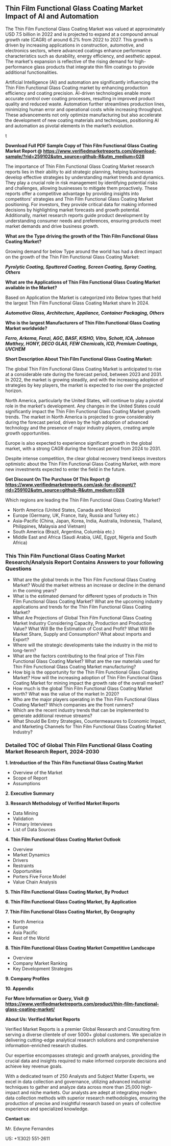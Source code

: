 <h2>Thin Film Functional Glass Coating Market Impact of AI and Automation</h2><p>The Thin Film Functional Glass Coating Market was valued at approximately USD 7.5 billion in 2022 and is projected to expand at a compound annual growth rate (CAGR) of around 6.2% from 2022 to 2027. This growth is driven by increasing applications in construction, automotive, and electronics sectors, where advanced coatings enhance performance characteristics such as durability, energy efficiency, and aesthetic appeal. The market's expansion is reflective of the rising demand for high-performance glass products that integrate thin film coatings to provide additional functionalities.</p><p>Artificial Intelligence (AI) and automation are significantly influencing the Thin Film Functional Glass Coating market by enhancing production efficiency and coating precision. AI-driven technologies enable more accurate control over coating processes, resulting in improved product quality and reduced waste. Automation further streamlines production lines, minimizing human error and operational costs while increasing throughput. These advancements not only optimize manufacturing but also accelerate the development of new coating materials and techniques, positioning AI and automation as pivotal elements in the market’s evolution.</p>t</p><p id="" class=""><strong>Download Full PDF Sample Copy of Thin Film Functional Glass Coating Market Report @ <a href="https://www.verifiedmarketreports.com/download-sample/?rid=259102&utm_source=github-R&utm_medium=028" target="_blank">https://www.verifiedmarketreports.com/download-sample/?rid=259102&utm_source=github-R&utm_medium=028</a></strong></p><p>The importance of&nbsp;Thin Film Functional Glass Coating Market research reports lies in their ability to aid strategic planning, helping businesses develop effective strategies by understanding market trends and dynamics. They play a crucial role in risk management by identifying potential risks and challenges, allowing businesses to mitigate them proactively. These reports offer a competitive advantage by providing insights into competitors' strategies and Thin Film Functional Glass Coating Market positioning. For investors, they provide critical data for making informed decisions by highlighting market forecasts and growth potential. Additionally, market research reports guide product development by understanding consumer needs and preferences, ensuring products meet market demands and drive business growth.</p><p><strong>What are the&nbsp;Type driving the growth of the Thin Film Functional Glass Coating Market?</strong></p><p id="" class="">Growing demand for below Type around the world has had a direct impact on the growth of the Thin Film Functional Glass Coating Market:</p><em><strong>Pyrolytic Coating, Sputtered Coating, Screen Coating, Spray Coating, Others</strong></em></p><strong>What are the&nbsp;Applications&nbsp;of Thin Film Functional Glass Coating Market available in the Market?</strong></p><p id="" class="">Based on Application the Market is categorized into Below types that held the largest Thin Film Functional Glass Coating Market share In 2024.</p><em><strong>Automotive Glass, Architecture, Appliance, Container Packaging, Others</strong></em></p><strong>Who is the largest Manufacturers of Thin Film Functional Glass Coating Market worldwide?</strong></p><p><em><strong>Ferro, Arkema, Fenzi, AGC, BASF, KISHO, Vitro, Schott, ICA, Johnson Matthey, HONY, DECO GLAS, FEW Chemicals, ICD, Premium Coatings, UVCHEM</strong></em></p><p id="" class=""><strong>Short Description About Thin Film Functional Glass Coating Market:</strong></p><p>The global Thin Film Functional Glass Coating Market is anticipated to rise at a considerable rate during the forecast period, between 2023 and 2031. In 2022, the market is growing steadily, and with the increasing adoption of strategies by key players, the market is expected to rise over the projected horizon.</p><p>North America, particularly the United States, will continue to play a pivotal role in the market's development. Any changes in the United States could significantly impact the Thin Film Functional Glass Coating Market growth trends. The market in North America is projected to grow considerably during the forecast period, driven by the high adoption of advanced technology and the presence of major industry players, creating ample growth opportunities.</p><p>Europe is also expected to experience significant growth in the global market, with a strong CAGR during the forecast period from 2024 to 2031.</p><p>Despite intense competition, the clear global recovery trend keeps investors optimistic about the Thin Film Functional Glass Coating Market, with more new investments expected to enter the field in the future.</p><p id="" class=""><strong>Get Discount On The Purchase Of This Report @ <a href="https://www.verifiedmarketreports.com/ask-for-discount/?rid=259102&utm_source=github-R&utm_medium=028" target="_blank">https://www.verifiedmarketreports.com/ask-for-discount/?rid=259102&utm_source=github-R&utm_medium=028</a></strong></p>Which regions are leading the Thin Film Functional Glass Coating Market?</p><ul><li>North America (United States, Canada and Mexico)</li><li>Europe (Germany, UK, France, Italy, Russia and Turkey etc.)</li><li>Asia-Pacific (China, Japan, Korea, India, Australia, Indonesia, Thailand, Philippines, Malaysia and Vietnam)</li><li>South America (Brazil, Argentina, Columbia etc.)</li><li>Middle East and Africa (Saudi Arabia, UAE, Egypt, Nigeria and South Africa)</li></ul><h3 id="" class="">This Thin Film Functional Glass Coating Market Research/Analysis Report Contains Answers to your following Questions</h3><ul><li>What are the global trends in the Thin Film Functional Glass Coating Market? Would the market witness an increase or decline in the demand in the coming years?</li><li>What is the estimated demand for different types of products in Thin Film Functional Glass Coating Market? What are the upcoming industry applications and trends for the Thin Film Functional Glass Coating Market?</li><li>What Are Projections of Global Thin Film Functional Glass Coating Market Industry Considering Capacity, Production and Production Value? What Will Be the Estimation of Cost and Profit? What Will Be Market Share, Supply and Consumption? What about imports and Export?</li><li>Where will the strategic developments take the industry in the mid to long-term?</li><li>What are the factors contributing to the final price of Thin Film Functional Glass Coating Market? What are the raw materials used for Thin Film Functional Glass Coating Market manufacturing?</li><li>How big is the opportunity for the Thin Film Functional Glass Coating Market? How will the increasing adoption of Thin Film Functional Glass Coating Market for mining impact the growth rate of the overall market?</li><li>How much is the global Thin Film Functional Glass Coating Market worth? What was the value of the market In 2020?</li><li>Who are the major players operating in the Thin Film Functional Glass Coating Market? Which companies are the front runners?</li><li>Which are the recent industry trends that can be implemented to generate additional revenue streams?</li><li>What Should Be Entry Strategies, Countermeasures to Economic Impact, and Marketing Channels for Thin Film Functional Glass Coating Market Industry?</li></ul><h3 id="" class="">Detailed TOC of Global Thin Film Functional Glass Coating Market Research Report, 2024-2030</h3><p id="" class=""><strong>1. Introduction of the Thin Film Functional Glass Coating Market</strong></p><ul><li>Overview of the Market</li><li>Scope of Report</li><li>Assumptions</li></ul><p id="" class=""><strong>2. Executive Summary</strong></p><p id="" class=""><strong>3. Research Methodology of Verified Market Reports</strong></p><ul><li>Data Mining</li><li>Validation</li><li>Primary Interviews</li><li>List of Data Sources</li></ul><p id="" class=""><strong>4. Thin Film Functional Glass Coating Market Outlook</strong></p><ul><li>Overview</li><li>Market Dynamics</li><li>Drivers</li><li>Restraints</li><li>Opportunities</li><li>Porters Five Force Model</li><li>Value Chain Analysis</li></ul><p id="" class=""><strong>5. Thin Film Functional Glass Coating Market, By Product</strong></p><p id="" class=""><strong>6. Thin Film Functional Glass Coating Market, By Application</strong></p><p id="" class=""><strong>7. Thin Film Functional Glass Coating Market, By Geography</strong></p><ul><li>North America</li><li>Europe</li><li>Asia Pacific</li><li>Rest of the World</li></ul><p id="" class=""><strong>8. Thin Film Functional Glass Coating Market Competitive Landscape</strong></p><ul><li>Overview</li><li>Company Market Ranking</li><li>Key Development Strategies</li></ul><p id="" class=""><strong>9. Company Profiles</strong></p><p id="" class=""><strong>10. Appendix</strong></p><p id="" class=""><strong>For More Information or Query, Visit @ <a href="https://www.verifiedmarketreports.com/product/thin-film-functional-glass-coating-market/" target="_blank">https://www.verifiedmarketreports.com/product/thin-film-functional-glass-coating-market/</a></strong></p><p id="" class=""><strong>About Us: Verified Market Reports</strong></p><p id="" class="">Verified Market Reports is a premier Global Research and Consulting firm serving a diverse clientele of over 5000+ global customers. We specialize in delivering cutting-edge analytical research solutions and comprehensive information-enriched research studies.</p><p id="" class="">Our expertise encompasses strategic and growth analyses, providing the crucial data and insights required to make informed corporate decisions and achieve key revenue goals.</p><p id="" class="">With a dedicated team of 250 Analysts and Subject Matter Experts, we excel in data collection and governance, utilizing advanced industrial techniques to gather and analyze data across more than 25,000 high-impact and niche markets. Our analysts are adept at integrating modern data collection methods with superior research methodologies, ensuring the production of precise and insightful research based on years of collective experience and specialized knowledge.</p><p id="" class=""><strong>Contact us:</strong></p><p id="" class="">Mr. Edwyne Fernandes</p><p id="" class="">US: +1(302) 551-2611</p>